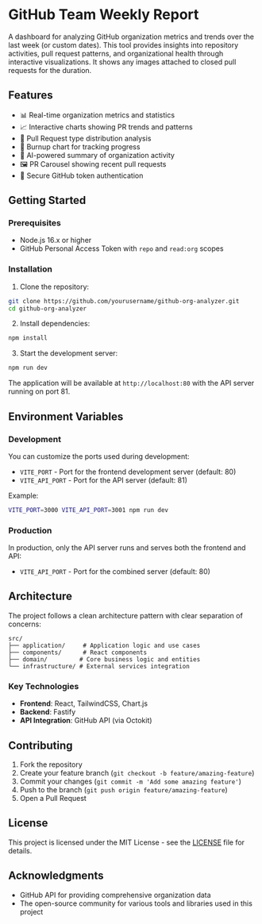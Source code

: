 # GitHub Team Weekly Report

A dashboard for analyzing GitHub organization metrics and trends over the last week (or custom dates). This tool provides insights into repository activities, pull request patterns, and organizational health through interactive visualizations. It shows any images attached to closed pull requests for the duration.

## Features

- 📊 Real-time organization metrics and statistics
- 📈 Interactive charts showing PR trends and patterns
- 🔄 Pull Request type distribution analysis
- 📅 Burnup chart for tracking progress
- 🤖 AI-powered summary of organization activity
- 🖼️ PR Carousel showing recent pull requests
- 🔐 Secure GitHub token authentication

## Getting Started

### Prerequisites

- Node.js 16.x or higher
- GitHub Personal Access Token with `repo` and `read:org` scopes

### Installation

1. Clone the repository:
```bash
git clone https://github.com/yourusername/github-org-analyzer.git
cd github-org-analyzer
```

2. Install dependencies:
```bash
npm install
```

3. Start the development server:
```bash
npm run dev
```

The application will be available at `http://localhost:80` with the API server running on port 81.

## Environment Variables

### Development
You can customize the ports used during development:

- `VITE_PORT` - Port for the frontend development server (default: 80)
- `VITE_API_PORT` - Port for the API server (default: 81)

Example:
```bash
VITE_PORT=3000 VITE_API_PORT=3001 npm run dev
```

### Production
In production, only the API server runs and serves both the frontend and API:

- `VITE_API_PORT` - Port for the combined server (default: 80)

## Architecture

The project follows a clean architecture pattern with clear separation of concerns:

```
src/
├── application/     # Application logic and use cases
├── components/      # React components
├── domain/         # Core business logic and entities
└── infrastructure/ # External services integration
```

### Key Technologies

- **Frontend**: React, TailwindCSS, Chart.js
- **Backend**: Fastify
- **API Integration**: GitHub API (via Octokit)

## Contributing

1. Fork the repository
2. Create your feature branch (`git checkout -b feature/amazing-feature`)
3. Commit your changes (`git commit -m 'Add some amazing feature'`)
4. Push to the branch (`git push origin feature/amazing-feature`)
5. Open a Pull Request

## License

This project is licensed under the MIT License - see the [LICENSE](LICENSE) file for details.

## Acknowledgments

- GitHub API for providing comprehensive organization data
- The open-source community for various tools and libraries used in this project

